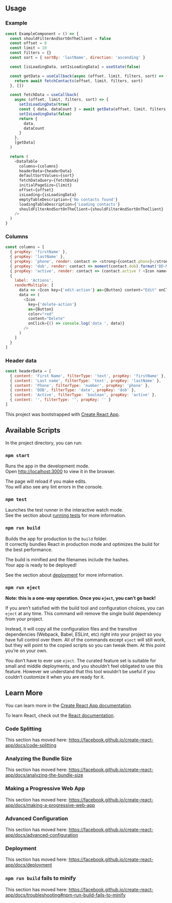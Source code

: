 ## Usage

### Example

```javascript
const ExampleComponent = () => {
  const shouldFilterAndSortOnTheClient = false
  const offset = 0
  const limit = 10
  const filters = {}
  const sort = { sortBy: 'lastName', direction: 'ascending' }

  const [isLoadingData, setIsLoadingData] = useState(false)

  const getData = useCallback(async (offset, limit, filters, sort) => {
    return await fetchContacts(offset, limit, filters, sort)
  }, [])

  const fetchData = useCallback(
    async (offset, limit, filters, sort) => {
      setIsLoadingData(true)
      const { data, dataCount } = await getData(offset, limit, filters, sort)
      setIsLoadingData(false)
      return {
        data,
        dataCount
      }
    },
    [getData]
  )

  return (
    <DataTable
      columns={columns}
      headerData={headerData}
      defaultSortValues={sort}
      fetchDataQuery={fetchData}
      initialPageSize={limit}
      offset={offset}
      isLoading={isLoadingData}
      emptyTableDescription={'No contacts found'}
      loadingTableDescription={'Loading contacts'}
      shouldFilterAndSortOnTheClient={shouldFilterAndSortOnTheClient}
    />
  )
}
```

### Columns

```javascript
const columns = [
  { propKey: 'firstName' },
  { propKey: 'lastName' },
  { propKey: 'phone', render: contact => <strong>{contact.phone}</strong> },
  { propKey: 'dob', render: contact => moment(contact.dob).format('DD-MM-YYYY') },
  { propKey: 'active', render: contact => (contact.active ? <Icon name="thumbs up" /> : <Icon name="thumbs down" />) },
  {
    label: 'Actions',
    renderMultiple: [
      data => <Icon key={'edit-action'} as={Button} content="Edit" onClick={() => console.log('data ', data)} />,
      data => (
        <Icon
          key={'delete-action'}
          as={Button}
          color="red"
          content="Delete"
          onClick={() => console.log('data ', data)}
        />
      )
    ]
  }
]
```

### Header data

```javascript
const headerData = [
  { content: 'First Name', filterType: 'text', propKey: 'firstName' },
  { content: 'Last name', filterType: 'text', propKey: 'lastName' },
  { content: 'Phone', filterType: 'number', propKey: 'phone' },
  { content: 'DOB', filterType: 'date', propKey: 'dob' },
  { content: 'Active', filterType: 'boolean', propKey: 'active' },
  { content: '', filterType: '', propKey: '' }
]
```

This project was bootstrapped with [Create React App](https://github.com/facebook/create-react-app).

## Available Scripts

In the project directory, you can run:

### `npm start`

Runs the app in the development mode.<br>
Open [http://localhost:3000](http://localhost:3000) to view it in the browser.

The page will reload if you make edits.<br>
You will also see any lint errors in the console.

### `npm test`

Launches the test runner in the interactive watch mode.<br>
See the section about [running tests](https://facebook.github.io/create-react-app/docs/running-tests) for more information.

### `npm run build`

Builds the app for production to the `build` folder.<br>
It correctly bundles React in production mode and optimizes the build for the best performance.

The build is minified and the filenames include the hashes.<br>
Your app is ready to be deployed!

See the section about [deployment](https://facebook.github.io/create-react-app/docs/deployment) for more information.

### `npm run eject`

**Note: this is a one-way operation. Once you `eject`, you can’t go back!**

If you aren’t satisfied with the build tool and configuration choices, you can `eject` at any time. This command will remove the single build dependency from your project.

Instead, it will copy all the configuration files and the transitive dependencies (Webpack, Babel, ESLint, etc) right into your project so you have full control over them. All of the commands except `eject` will still work, but they will point to the copied scripts so you can tweak them. At this point you’re on your own.

You don’t have to ever use `eject`. The curated feature set is suitable for small and middle deployments, and you shouldn’t feel obligated to use this feature. However we understand that this tool wouldn’t be useful if you couldn’t customize it when you are ready for it.

## Learn More

You can learn more in the [Create React App documentation](https://facebook.github.io/create-react-app/docs/getting-started).

To learn React, check out the [React documentation](https://reactjs.org/).

### Code Splitting

This section has moved here: https://facebook.github.io/create-react-app/docs/code-splitting

### Analyzing the Bundle Size

This section has moved here: https://facebook.github.io/create-react-app/docs/analyzing-the-bundle-size

### Making a Progressive Web App

This section has moved here: https://facebook.github.io/create-react-app/docs/making-a-progressive-web-app

### Advanced Configuration

This section has moved here: https://facebook.github.io/create-react-app/docs/advanced-configuration

### Deployment

This section has moved here: https://facebook.github.io/create-react-app/docs/deployment

### `npm run build` fails to minify

This section has moved here: https://facebook.github.io/create-react-app/docs/troubleshooting#npm-run-build-fails-to-minify
